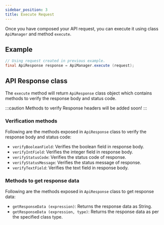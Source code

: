 ```yaml
---
sidebar_position: 3
title: Execute Request
---
```


Once you have composed your API request, you can execute it using class `ApiManager` and method `execute`.

## Example

```java
// Using request created in previous example.
final ApiResponse response = ApiManager.execute (request);
```

## API Response class

The `execute` method will return `ApiResponse` class object which contains methods to verify the response body and status code.

:::caution
Methods to verify Response headers will be added soon!
:::

### Verification methods

Following are the methods exposed in `ApiResponse` class to verify the response body and status code:

- `verifyBooleanField`: Verifies the boolean field in response body.
- `verifyIntField`: Verifies the integer field in response body.
- `verifyStatusCode`: Verifies the status code of response.
- `verifyStatusMessage`: Verifies the status message of response.
- `verifyTextField`: Verifies the text field in response body.

### Methods to get response data

Following are the methods exposed in `ApiResponse` class to get response data:

- `getResponseData (expression)`: Returns the response data as String.
- `getResponseData (expression, type)`: Returns the response data as per the specified class type.
